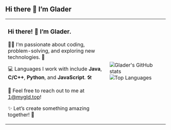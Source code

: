 ## Hi there 👋 I’m Glader

<table>
  <tr>
    <td>
      <h3>Hi there! 👋 I’m <strong>Glader</strong>.</h3>
      <p>👨‍💻 I’m passionate about coding, problem-solving, and exploring new technologies. 🚀</p>
      <p>💻 Languages I work with include <strong>Java</strong>, <strong>C/C++</strong>, <strong>Python</strong>, and <strong>JavaScript</strong>. 🛠️</p>
      <p>📧 Feel free to reach out to me at <a href="mailto:1@mygld.top">1@mygld.top</a>!</p>
      <p>✨ Let’s create something amazing together! 🌟</p>
    </td>
    <td>
      <img src="https://github-readme-stats.vercel.app/api?username=GladerJ" alt="Glader's GitHub stats" />
      <img src="https://github-readme-stats.vercel.app/api/top-langs/?username=GladerJ" alt="Top Languages" />
    </td>
  </tr>
</table>
